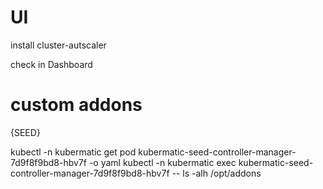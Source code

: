 
# UI

install cluster-autscaler

check in Dashboard

# custom addons

{SEED}

kubectl -n kubermatic get pod kubermatic-seed-controller-manager-7d9f8f9bd8-hbv7f  -o yaml
kubectl -n kubermatic exec kubermatic-seed-controller-manager-7d9f8f9bd8-hbv7f  -- ls -alh /opt/addons




